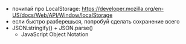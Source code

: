 * почитай про LocalStorage: https://developer.mozilla.org/en-US/docs/Web/API/Window/localStorage
* если быстро разберешься, попробуй сделать сохранение всего
* JSON.stringify() + JSON.parse() 
    * JavaScript Object Notation